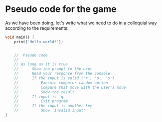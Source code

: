 # Pseudo code for the game

As we have been doing, let's write what we need to do in a colloquial way according to the requirements:

```dart
void main() {
    print('Hello world!');


    //  Pseudo code
    //  
    // As long as it is true
    //      Show the prompt to the user
    //      Read your response from the console
    //      If the input is valid ('r', 'p', 's')
    //          Execute computer random option
    //          Compare that move with the user's move
    //          Show the result
    //      If input is 'q
    //          Exit program
    //      If the input is another key
    //          Show 'Invalid input'
}
```
